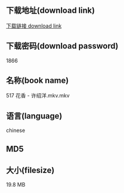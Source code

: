 ## 下载地址(download link)
[下载链接 download link](https://tutu365.netlify.app/?s=517+%E8%8A%B1%E9%A6%99+-+%E8%AE%B8%E7%BB%8D%E6%B4%8B.mkv)

## 下载密码(download password)
1866

## 名称(book name)
517 花香 - 许绍洋.mkv.mkv

## 语言(language)
chinese

## MD5


## 大小(filesize)
19.8 MB
